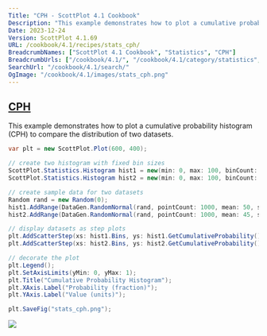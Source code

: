 ```yaml
---
Title: "CPH - ScottPlot 4.1 Cookbook"
Description: "This example demonstrates how to plot a cumulative probability histogram (CPH) to compare the distribution of two datasets."
Date: 2023-12-24
Version: ScottPlot 4.1.69
URL: /cookbook/4.1/recipes/stats_cph/
BreadcrumbNames: ["ScottPlot 4.1 Cookbook", "Statistics", "CPH"]
BreadcrumbUrls: ["/cookbook/4.1/", "/cookbook/4.1/category/statistics", "/cookbook/4.1/recipes/stats_cph/"]
SearchUrl: "/cookbook/4.1/search/"
OgImage: "/cookbook/4.1/images/stats_cph.png"
---
```


<h2><a id='cph' href='/cookbook/4.1/recipes/stats_cph/'>CPH</a></h2>

This example demonstrates how to plot a cumulative probability histogram (CPH) to compare the distribution of two datasets.

```cs
var plt = new ScottPlot.Plot(600, 400);

// create two histogram with fixed bin sizes
ScottPlot.Statistics.Histogram hist1 = new(min: 0, max: 100, binCount: 100);
ScottPlot.Statistics.Histogram hist2 = new(min: 0, max: 100, binCount: 100);

// create sample data for two datasets
Random rand = new Random(0);
hist1.AddRange(DataGen.RandomNormal(rand, pointCount: 1000, mean: 50, stdDev: 20));
hist2.AddRange(DataGen.RandomNormal(rand, pointCount: 1000, mean: 45, stdDev: 25));

// display datasets as step plots
plt.AddScatterStep(xs: hist1.Bins, ys: hist1.GetCumulativeProbability(), label: "Sample A");
plt.AddScatterStep(xs: hist2.Bins, ys: hist2.GetCumulativeProbability(), label: "Sample B");

// decorate the plot
plt.Legend();
plt.SetAxisLimits(yMin: 0, yMax: 1);
plt.Title("Cumulative Probability Histogram");
plt.XAxis.Label("Probability (fraction)");
plt.YAxis.Label("Value (units)");

plt.SaveFig("stats_cph.png");
```

<img src='../../images/stats_cph.png' class='d-block mx-auto my-5' />


